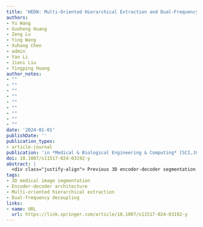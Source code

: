 ```yaml
---
title: 'HEDN: Multi-Oriented Hierarchical Extraction and Dual-Frequency Decoupling Network for 3D Medical Image Segmentation'
authors:
- Yu Wang
- Guoheng Huang
- Zeng Lu
- Ying Wang
- Xuhang Chen
- admin
- Yan Li
- Jieni Liu
- Yingping Huang
author_notes:
- ""
- ""
- ""
- ""
- ""
- ""
- ""
- ""
- ""
date: '2024-01-01'
publishDate: ''
publication_types:
- article-journal
publication: 'in *Medical & Biological Engineering & Computing* [SCI,JCR Q2]'
doi: 10.1007/s11517-024-03192-y
abstract: |
  <div class="justify-align"> Previous 3D encoder-decoder segmentation architectures struggled with fine-grained feature decomposition, resulting in unclear feature hierarchies when fused across layers. Furthermore, the blurred nature of contour boundaries in medical imaging limits the focus on high-frequency contour features. To address these challenges, we propose a Multi-oriented Hierarchical Extraction and Dual-frequency Decoupling Network (HEDN), which consists of three modules: Encoder-Decoder Module (E-DM), Multi-oriented Hierarchical Extraction Module (Multi-HEM), and Dual-frequency Decoupling Module (Dual-DM). The E-DM performs the basic encoding and decoding tasks, while Multi-HEM decomposes and fuses spatial and slice-level features in 3D, enriching the feature hierarchy by weighting them through 3D fusion. Dual-DM separates high-frequency features from the reconstructed network using self-supervision. Finally, the self-supervised high-frequency features separated by Dual-DM are inserted into the process following Multi-HEM, enhancing interactions and complementarities between contour features and hierarchical features, thereby mutually reinforcing both aspects. On the Synapse dataset, HEDN outperforms existing methods, boosting Dice Similarity Score (DSC) by 1.38% and decreasing 95% Hausdorff Distance (HD95) by 1.03 mm. Likewise, on the Automatic Cardiac Diagnosis Challenge (ACDC) dataset, HEDN achieves  0.5% performance gains across all categories. </div>
tags:
- 3D medical image segmentation
- Encoder-decoder architecture
- Multi-oriented hierarchical extraction
- Dual-frequency decoupling
links:
- name: URL
  url: https://link.springer.com/article/10.1007/s11517-024-03192-y
---
```

